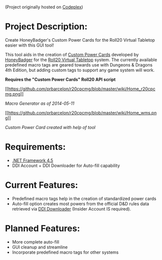 (Project originally hosted on [Codeplex](https://r20cpcmg.codeplex.com/))

# Project Description:
Create HoneyBadger's Custom Power Cards for the Roll20 Virtual Tabletop easier with this GUI tool!

This tool aids in the creation of [Custom Power Cards](https://wiki.roll20.net/Custom_Power_Cards) developed by [HoneyBadger](https://app.roll20.net/users/48576/honeybadger) for the [Roll20 Virtual Tabletop](roll20.net) system.  The currently available predefined macro tags are geared towards use with Dungeons & Dragons 4th Edition, but adding custom tags to support any game system will work.

**Requires the "Custom Power Cards" Roll20 API script**

[[https://github.com/prbarcelon/r20cpcmg/blob/master/wiki/Home_r20cpcmg.png]]

_Macro Generator as of 2014-05-11_

[[https://github.com/prbarcelon/r20cpcmg/blob/master/wiki/Home_wms.png]]

_Custom Power Card created with help of tool_

# Requirements:
* [.NET Framework 4.5](http://www.microsoft.com/en-us/download/details.aspx?id=30653)
* DDI Account + DDI Downloader for Auto-fill capability

# Current Features:
* Predefined macro tags help in the creation of standardized power cards
* Auto-fill option creates most powers from the official D&D rules data retrieved via [DDI Downloader](https://code.google.com/p/ddidownloader/) (Insider Account IS required).

# Planned Features:
* More complete auto-fill
* GUI cleanup and streamline
* Incorporate predefined macro tags for other systems